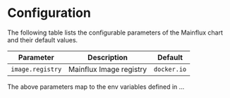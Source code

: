 # Configuration

The following table lists the configurable parameters of the Mainflux chart and their default values.

| Parameter                                  | Description                                                                                                    | Default                      |
|--------------------------------------------|----------------------------------------------------------------------------------------------------------------|------------------------------|
| `image.registry`                           | Mainflux Image registry                                                                                        | `docker.io`                  |

The above parameters map to the env variables defined in ...
